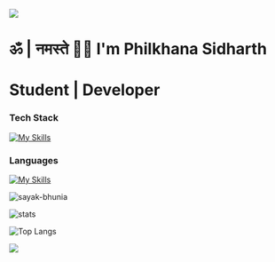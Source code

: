![](https://capsule-render.vercel.app/api?type=waving&color=gradient&height=100&section=header)
# ॐ | नमस्ते 🙏🏼 I'm Philkhana Sidharth
# Student | Developer

### Tech Stack
[![My Skills](https://skillicons.dev/icons?i=nextjs,react,aws,prisma,mongodb,postgres,vite,express,nodejs,docker,tailwind,postman,vercel,github,html,css,git,figma,firebase,supabase,sqlite,flask,materialui,cloudflare&perline=7)](https://skillicons.dev)  

### Languages
[![My Skills](https://skillicons.dev/icons?i=java,py,ts,js,c,cpp,rust)](https://skillicons.dev)  


<p align="left"> <img src="https://komarev.com/ghpvc/?username=psidh&label=Profile%20views&color=000000&style=flat" alt="sayak-bhunia" /> </p>

![stats](https://github-readme-stats.vercel.app/api?username=psidh&show_icons=true&theme=dark)

![Top Langs](https://github-readme-stats.vercel.app/api/top-langs/?username=psidh&langs_count=8&theme=dark)

![](https://capsule-render.vercel.app/api?type=waving&color=gradient&height=100&section=footer)
